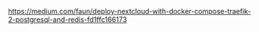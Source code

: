 https://medium.com/faun/deploy-nextcloud-with-docker-compose-traefik-2-postgresql-and-redis-fd1ffc166173
